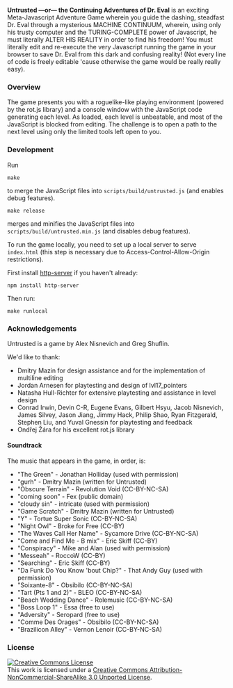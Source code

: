 **Untrusted —or— the Continuing Adventures of Dr. Eval** is an exciting
Meta-Javascript Adventure Game wherein you guide the dashing, steadfast
Dr. Eval through a mysterious MACHINE CONTINUUM, wherein, using only
his trusty computer and the TURING-COMPLETE power of Javascript, he must
literally ALTER HIS REALITY in order to find his freedom! You must literally
edit and re-execute the very Javascript running the game in your browser to
save Dr. Eval from this dark and confusing reality! (Not every line of code
is freely editable 'cause otherwise the game would be really really easy).

### Overview

The game presents you with a roguelike-like playing environment (powered
by the rot.js library) and a console window with the JavaScript code generating
each level. As loaded, each level is unbeatable, and most of the JavaScript is blocked
from editing. The challenge is to open a path to the next level using only the limited
tools left open to you.

### Development

Run
```
make
```
to merge the JavaScript files into `scripts/build/untrusted.js` (and enables debug features).

```
make release
```
merges and minifies the JavaScript files into `scripts/build/untrusted.min.js` (and disables debug features).

To run the game locally, you need to set up a local server to serve `index.html` (this step is necessary due to Access-Control-Allow-Origin restrictions).

First install [http-server](https://github.com/nodeapps/http-server/#installing-globally) if you haven't already:

```
npm install http-server
```

Then run:

```
make runlocal
```

### Acknowledgements

Untrusted is a game by Alex Nisnevich and Greg Shuflin.

We'd like to thank:

- Dmitry Mazin for design assistance and for the implementation of multiline editing
- Jordan Arnesen for playtesting and design of lvl17_pointers
- Natasha Hull-Richter for extensive playtesting and assistance in level design
- Conrad Irwin, Devin C-R, Eugene Evans, Gilbert Hsyu, Jacob Nisnevich, James Silvey, Jason Jiang, Jimmy Hack, Philip Shao, Ryan Fitzgerald, Stephen Liu, and Yuval Gnessin for playtesting and feedback
- Ondřej Žára for his excellent rot.js library

#### Soundtrack

The music that appears in the game, in order, is:

- "The Green" - Jonathan Holliday (used with permission)
- "gurh" - Dmitry Mazin (written for Untrusted)
- "Obscure Terrain" - Revolution Void (CC-BY-NC-SA)
- "coming soon" - Fex (public domain)
- "cloudy sin" - intricate (used with permission)
- "Game Scratch" - Dmitry Mazin (written for Untrusted)
- "Y" - Tortue Super Sonic (CC-BY-NC-SA)
- "Night Owl" - Broke for Free (CC-BY)
- "The Waves Call Her Name" - Sycamore Drive (CC-BY-NC-SA)
- "Come and Find Me - B mix" - Eric Skiff (CC-BY)
- "Conspiracy" - Mike and Alan (used with permission)
- "Messeah" - RoccoW (CC-BY)
- "Searching" - Eric Skiff (CC-BY)
- "Da Funk Do You Know 'bout Chip?" - That Andy Guy (used with permission)
- "Soixante-8" - Obsibilo (CC-BY-NC-SA)
- "Tart (Pts 1 and 2)" - BLEO (CC-BY-NC-SA)
- "Beach Wedding Dance" - Rolemusic (CC-BY-NC-SA)
- "Boss Loop 1" - Essa (free to use)
- "Adversity" - Seropard (free to use)
- "Comme Des Orages" - Obsibilo (CC-BY-NC-SA)
- "Brazilicon Alley" - Vernon Lenoir (CC-BY-NC-SA)

### License
<a rel="license" href="http://creativecommons.org/licenses/by-nc-sa/3.0/"><img alt="Creative Commons License" style="border-width:0" src="http://i.creativecommons.org/l/by-nc-sa/3.0/88x31.png" /></a><br />This work is licensed under a <a rel="license" href="http://creativecommons.org/licenses/by-nc-sa/3.0/">Creative Commons Attribution-NonCommercial-ShareAlike 3.0 Unported License</a>.
